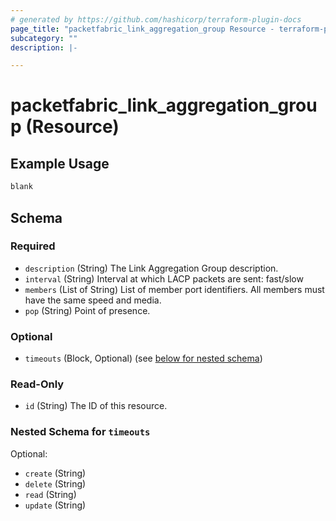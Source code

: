 ```yaml
---
# generated by https://github.com/hashicorp/terraform-plugin-docs
page_title: "packetfabric_link_aggregation_group Resource - terraform-provider-packetfabric"
subcategory: ""
description: |-

---
```


# packetfabric_link_aggregation_group (Resource)

## Example Usage

```terraform
blank
```

## Schema

### Required

- `description` (String) The Link Aggregation Group description.
- `interval` (String) Interval at which LACP packets are sent: fast/slow
- `members` (List of String) List of member port identifiers. All members must have the same speed and media.
- `pop` (String) Point of presence.

### Optional

- `timeouts` (Block, Optional) (see [below for nested schema](#nestedblock--timeouts))

### Read-Only

- `id` (String) The ID of this resource.

<a id="nestedblock--timeouts"></a>
### Nested Schema for `timeouts`

Optional:

- `create` (String)
- `delete` (String)
- `read` (String)
- `update` (String)
